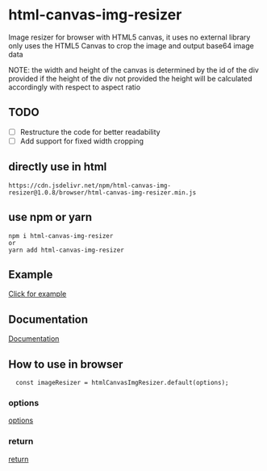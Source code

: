 # html-canvas-img-resizer
Image resizer for browser with HTML5 canvas, it uses no external library only uses the HTML5 Canvas to crop the image and output base64 image data

NOTE: the width and height of the canvas is determined by the id of the div provided
if the height of the div not provided the height will be calculated accordingly with respect to aspect ratio

## TODO
- [ ] Restructure the code for better readability
- [ ] Add support for fixed width cropping

## directly use in html
```
https://cdn.jsdelivr.net/npm/html-canvas-img-resizer@1.0.8/browser/html-canvas-img-resizer.min.js
```
## use npm or yarn
```
npm i html-canvas-img-resizer
or
yarn add html-canvas-img-resizer
```

## Example

[Click for example](https://subhash.info/html-canvas-img-resizer)

## Documentation

[Documentation](https://subhash.info/html-canvas-img-resizer/docs)

## How to use in browser

```
  const imageResizer = htmlCanvasImgResizer.default(options);
```

### options

[options](https://subhash.info/html-canvas-img-resizer/docs/interfaces/_index_.options.html)

### return

[return](https://subhash.info/html-canvas-img-resizer/docs/interfaces/_index_.returntype.html)
